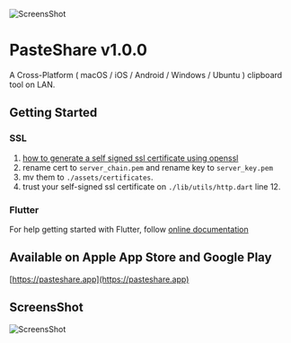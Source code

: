 ![ScreensShot](./assets/web/favicon.ico)
# PasteShare v1.0.0

A Cross-Platform ( macOS / iOS / Android / Windows / Ubuntu ) clipboard tool on LAN.

## Getting Started

### SSL

1. [how to generate a self signed ssl certificate using openssl](https://stackoverflow.com/questions/10175812/how-to-generate-a-self-signed-ssl-certificate-using-openssl)
2. rename cert to `server_chain.pem` and rename key to `server_key.pem`
3. mv them to `./assets/certificates`.
4. trust your self-signed ssl certificate on `./lib/utils/http.dart` line 12.

### Flutter

For help getting started with Flutter, follow [online documentation](https://flutter.dev/docs)


## Available on Apple App Store and Google Play

[https://pasteshare.app](https://pasteshare.app)

## ScreensShot

![ScreensShot](./assets/web/public-1617844480.8512568.png)
